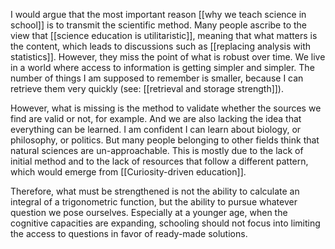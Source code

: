 I would argue that the most important reason [[why we teach science in school]] is to transmit the scientific method. Many people ascribe to the view that [[science education is utilitaristic]], meaning that what matters is the content, which leads to discussions such as [[replacing analysis with statistics]]. However, they miss the point of what is robust over time. We live in a world where access to information is getting simpler and simpler. The number of things I am supposed to remember is smaller, because I can retrieve them very quickly (see: [[retrieval and storage strength]]). 

However, what is missing is the method to validate whether the sources we find are valid or not, for example. And we are also lacking the idea that everything can be learned. I am confident I can learn about biology, or philosophy, or politics. But many people belonging to other fields think that natural sciences are un-approachable. This is mostly due to the lack of initial method and to the lack of resources that follow a different pattern, which would emerge from [[Curiosity-driven education]]. 

Therefore, what must be strengthened is not the ability to calculate an integral of a trigonometric function, but the ability to pursue whatever question we pose ourselves. Especially at a younger age, when the cognitive capacities are expanding, schooling should not focus into limiting the access to questions in favor of ready-made solutions. 